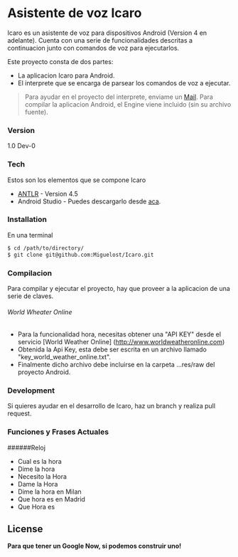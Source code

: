 # Asistente de voz Icaro

Icaro es un asistente de voz para dispositivos Android (Version 4 en adelante).
Cuenta con una serie de funcionalidades descritas a continuacion junto con comandos de voz para ejecutarlos.

Este proyecto consta de dos partes:
- La aplicacion Icaro para Android.
- El interprete que se encarga de parsear los comandos de voz a ejecutar.

> Para ayudar en el proyecto del interprete, enviame un [Mail].
> Para compilar la aplicacion Android, el Engine viene incluido (sin su archivo fuente).

### Version
1.0 Dev-0

### Tech

Estos son los elementos que se compone Icaro

* [ANTLR] - Version 4.5
* Android Studio - Puedes descargarlo desde [aca](https://developer.android.com/sdk/installing/studio.html).

### Installation

En una terminal

```sh
$ cd /path/to/directory/
$ git clone git@github.com:Miguelost/Icaro.git
```

### Compilacion
Para compilar y ejecutar el proyecto, hay que proveer a la aplicacion de una serie de claves.

###### World Wheater Online
- Para la funcionalidad hora, necesitas obtener una "API KEY" desde el servicio [World Weather Online] (http://www.worldweatheronline.com)
- Obtenida la Api Key, esta debe ser escrita en un archivo llamado "key_world_weather_online.txt".
- Finalmente dicho archivo debe incluirse en la carpeta ...res/raw del proyecto Android.

### Development

Si quieres ayudar en el desarrollo de Icaro, haz un branch y realiza pull request.

### Funciones y Frases Actuales

######Reloj
- Cual es la hora
- Dime la hora
- Necesito la Hora
- Dame la Hora
- Dime la hora en Milan
- Que hora es en Madrid
- Que Hora es

License
----

**Para que tener un Google Now, si podemos construir uno!**

[ANTLR]:http://www.antlr.org/
[@Miguelost]:http://twitter.com/Miguelost
[Mail]:miguel.zapatae@gmail.com
[Github]:https://github.com/Miguelost
